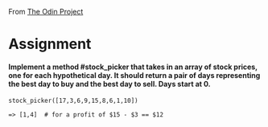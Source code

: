 From <a href="https://theodinproject.com/courses/ruby-programming/lessons/sub-strings">The Odin Project</a>
# Assignment
#### Implement a method #stock_picker that takes in an array of stock prices, one for each hypothetical day. It should return a pair of days representing the best day to buy and the best day to sell. Days start at 0.
  
  `stock_picker([17,3,6,9,15,8,6,1,10])`
  
  `=> [1,4]  # for a profit of $15 - $3 == $12`
